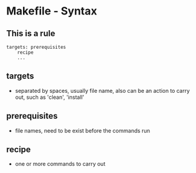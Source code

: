 # Makefile - Syntax

## This is a rule

```
targets: prerequisites
    recipe
    ...
```

## targets

- separated by spaces, usually file name, also can be an action to carry out, such as 'clean', 'install'

## prerequisites

- file names, need to be exist before the commands run

## recipe

- one or more commands to carry out

